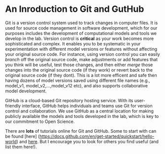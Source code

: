 # An Inroduction to Git and GutHub

Git is a version control system used to track changes in computer files. It is used for source code management in software development, which for our purposes includes the development of computational models and tools we develop in the lab. Version control is **critical** as your work becomes more sophisticated and complex. It enables you to be systematic in your experimentation with different model versions or features without affecting your original source code. For instance, using version control you can easily *branch* off the original source code, make adjustments or add features that you think will be useful, test those changes, and then either *merge* those changes into the original source code (if they work) or revert back to the original source code (if they dont). This is a lot more efficent and safe then having dozens of model versions saved using different file names (e.g., model_v1, model_v2,...,model_v12 etc), and also supports collaborative model development.

GitHub is a cloud-based Git repository hosting service. With its user-friendly interface, GitHub helps individuals and teams use Git for version control and collaboration. We use GitHub as a central location for making publicly available the models and tools developed in the lab, which is key to our commitment to Open Science. 

There are **lots** of tutorials online for Git and GitHub. Some to start with can be found [here] (https://docs.github.com/en/get-started/quickstart/hello-world) and [here](https://product.hubspot.com/blog/git-and-github-tutorial-for-beginners). But I encourage you to look for others you find useful (and list them here!).  
